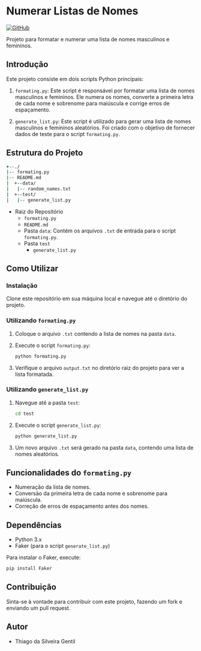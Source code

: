 # Numerar Listas de Nomes

[![GitHub](https://img.shields.io/badge/Visit-My%20Profile-0891B2?style=flat-square&logo=github)](https://github.com/Tgentil)

Projeto para formatar e numerar uma lista de nomes masculinos e femininos.

## Introdução

Este projeto consiste em dois scripts Python principais:

1. `formating.py`: Este script é responsável por formatar uma lista de nomes masculinos e femininos. Ele numera os nomes, converte a primeira letra de cada nome e sobrenome para maiúscula e corrige erros de espaçamento.

2. `generate_list.py`: Este script é utilizado para gerar uma lista de nomes masculinos e femininos aleatórios. Foi criado com o objetivo de fornecer dados de teste para o script `formating.py`.

## Estrutura do Projeto

   ```bash
   +--./
   |-- formating.py
   |-- README.md
   |  +--data/
   |   |-- random_names.txt
   |  +--test/
   |   |-- generate_list.py
   ```

- Raiz do Repositório
    - `formating.py`
    - `README.md`
    - Pasta `data`: Contém os arquivos `.txt` de entrada para o script `formating.py`.
    - Pasta `test`
        - `generate_list.py`

## Como Utilizar

### Instalação

Clone este repositório em sua máquina local e navegue até o diretório do projeto.

### Utilizando `formating.py`

1. Coloque o arquivo `.txt` contendo a lista de nomes na pasta `data`.
2. Execute o script `formating.py`:

    ```bash
    python formating.py
    ```

3. Verifique o arquivo `output.txt` no diretório raiz do projeto para ver a lista formatada.

### Utilizando `generate_list.py`

1. Navegue até a pasta `test`:

    ```bash
    cd test
    ```

2. Execute o script `generate_list.py`:

    ```bash
    python generate_list.py
    ```

3. Um novo arquivo `.txt` será gerado na pasta `data`, contendo uma lista de nomes aleatórios.

## Funcionalidades do `formating.py`

- Numeração da lista de nomes.
- Conversão da primeira letra de cada nome e sobrenome para maiúscula.
- Correção de erros de espaçamento antes dos nomes.

## Dependências

- Python 3.x
- Faker (para o script `generate_list.py`)

Para instalar o Faker, execute:

```bash
pip install Faker
```

## Contribuição

Sinta-se à vontade para contribuir com este projeto, fazendo um fork e enviando um pull request.

## Autor

* Thiago da Silveira Gentil
